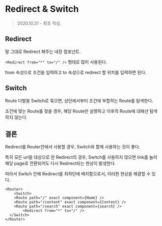 # Redirect & Switch

> 2020.10.31 - 최초 작성.



## Redirect

말 그대로 Redirect 해주는 내장 컴포넌트.

`<Redirect from="*" to="/" />`  형태로 많이 사용된다.

from 속성으로 조건을 입력하고 to 속성으로 redirect 할 위치를 입력하면 된다.



## Switch

Route 다발을 Switch로 묶으면, 상단에서부터 조건에 부합하는 Route를 탐색한다.

조건에 맞는 Route를 찾을 경우, 해당 Route만 실행하고 이후의 Route에 대해선 탐색하지 않는다.



## 결론

Redirect를 Router안에서 사용할 경우, Switch와 함께 사용하는 것이 좋다.

특히 모든 url을 대상으로 한 Redirect의 경우, Switch를 사용하지 않으면 link를 눌러 해당 page로 전환되어도 다시 Redirect되는 현상이 발생한다.

따라서 Switch 안에 Redirect를 최하단에 배치함으로서, 이러한 현상을 해결할 수 있다.

```react
<Router>
	<Switch>
  	<Route path="/" exact component={Home} />
    <Route path="/content" exact component={Content} />
    <Route path="/search" exact component={search} />
		<Redirect from="*" to="/" />
  </Switch>
</Router>
```



